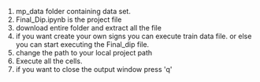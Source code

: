 1. mp_data folder containing data set.
2. Final_Dip.ipynb is the project file
3. download entire folder and extract all the file
4. if you want create your own signs you can execute train data file. or else you can start executing the Final_dip file.
5. change the path to your local project path
6. Execute all the cells.
7. if you want to close the output window press 'q'
